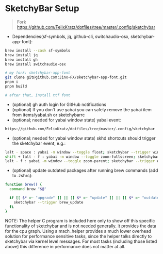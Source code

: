 # SketchyBar Setup

> Fork https://github.com/FelixKratz/dotfiles/tree/master/.config/sketchybar

- Dependencies(sf-symbols, jq, github-cli, switchaudio-osx, sketchybar-app-font):

```sh
brew install --cask sf-symbols
brew install jq
brew install gh
brew install switchaudio-osx
```

```sh
# my fork: sketchybar-app-font
git clone git@github.com:Jinx-FX/sketchybar-app-font.git
pnpm i
pnpm build

# after that, install ttf font
```

- (optional) gh auth login for GitHub notifications
- (optional) If you don't use yabai you can safely remove the yabai item from items/yabai.sh or sketchybarrc
- (optional; needed for yabai window state) yabai event:

```sh
https://github.com/FelixKratz/dotfiles/tree/master/.config/sketchybar
```

- (optional; needed for yabai window state) skhd shortcuts should trigger the sketchybar event, e.g.:

```sh
lalt - space : yabai -m window --toggle float; sketchybar --trigger window_focus
shift + lalt - f : yabai -m window --toggle zoom-fullscreen; sketchybar --trigger window_focus
lalt - f : yabai -m window --toggle zoom-parent; sketchybar --trigger window_focus
```

- (optional) update outdated packages after running brew commands (add to .zshrc):

```sh
function brew() {
  command brew "$@"

  if [[ $* =~ "upgrade" ]] || [[ $* =~ "update" ]] || [[ $* =~ "outdated" ]]; then
    sketchybar --trigger brew_update
  fi
}
```

NOTE: The helper C program is included here only to show off this specific functionality of sketchybar and is not needed generally. It provides the data for the cpu graph. Using a mach_helper provides a much lower overhead solution for performance sensitive tasks, since the helper talks directly to sketchybar via kernel level messages. For most tasks (including those listed above) this difference in performance does not matter at all.
